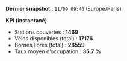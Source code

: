 **Dernier snapshot** : `11/09 09:40` (Europe/Paris)

**KPI (instantané)**

- Stations couvertes : **1469**
- Vélos disponibles (total) : **17176**
- Bornes libres (total) : **28559**
- Taux moyen d’occupation : **35.7 %**
